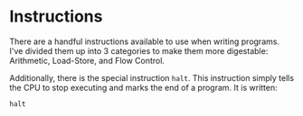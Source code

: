 # Instructions

There are a handful instructions available to use when writing programs.  I've
divided them up into 3 categories to make them more digestable: Arithmetic,
Load-Store, and Flow Control.

Additionally, there is the special instruction `halt`.  This instruction simply
tells the CPU to stop executing and marks the end of a program.  It is written:

```assembly
halt
```